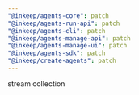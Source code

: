 ```yaml
---
"@inkeep/agents-core": patch
"@inkeep/agents-run-api": patch
"@inkeep/agents-cli": patch
"@inkeep/agents-manage-api": patch
"@inkeep/agents-manage-ui": patch
"@inkeep/agents-sdk": patch
"@inkeep/create-agents": patch
---
```


stream collection
